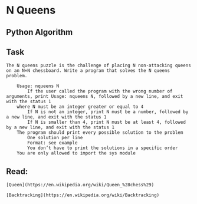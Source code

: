 # N Queens

## Python  Algorithm

## Task

    The N queens puzzle is the challenge of placing N non-attacking queens on an N×N chessboard. Write a program that solves the N queens problem.

        Usage: nqueens N
            If the user called the program with the wrong number of arguments, print Usage: nqueens N, followed by a new line, and exit with the status 1
        where N must be an integer greater or equal to 4
            If N is not an integer, print N must be a number, followed by a new line, and exit with the status 1
            If N is smaller than 4, print N must be at least 4, followed by a new line, and exit with the status 1
        The program should print every possible solution to the problem
            One solution per line
            Format: see example
            You don’t have to print the solutions in a specific order
        You are only allowed to import the sys module

## Read:

    [Queen](https://en.wikipedia.org/wiki/Queen_%28chess%29)

    [Backtracking](https://en.wikipedia.org/wiki/Backtracking)

